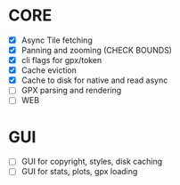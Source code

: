 # CORE

- [x] Async Tile fetching
- [x] Panning and zooming (CHECK BOUNDS)
- [x] cli flags for gpx/token
- [x] Cache eviction
- [x] Cache to disk for native and read async
- [ ] GPX parsing and rendering
- [ ] WEB

# GUI
- [ ] GUI for copyright, styles, disk caching
- [ ] GUI for stats, plots, gpx loading
